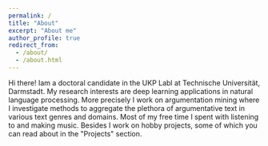 ```yaml
---
permalink: /
title: "About"
excerpt: "About me"
author_profile: true
redirect_from: 
  - /about/
  - /about.html
---
```


Hi there! Iam a doctoral candidate in the UKP Labl at Technische Universität, Darmstadt. My research interests are deep learning applications in natural language processing. More precisely I work on argumentation mining where I investigate methods to aggregate the plethora of argumentative text in various text genres and domains. Most of my free time I spent with listening to and making music. Besides I work on hobby projects, some of which you can read about in the "Projects" section.
